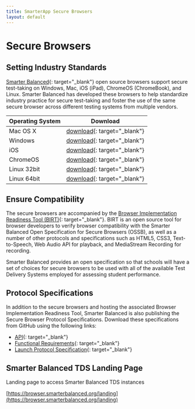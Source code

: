 ```yaml
---
title: SmarterApp Secure Browsers
layout: default
---
```

# Secure Browsers
## Setting Industry Standards
[Smarter Balanced](http://www.smarterbalanced.org){: target="_blank"} open source browsers support secure test-taking on Windows, Mac, iOS (iPad), ChromeOS (ChromeBook), and Linux. Smarter Balanced has developed these browsers to help standardize industry practice for secure test-taking and foster the use of the same secure browser across different testing systems from multiple vendors.

|Operating System|Download|
|---|---|
|Mac OS X|[download](ftp://ftps.smarterbalanced.org/~sbacpublic/Public/SecureBrowsers/OS-X_Latest/SmarterAppBrowser10.0-macOS.dmg){: target="_blank"}|
|Windows|[download](ftp://ftps.smarterbalanced.org/~sbacpublic/Public/SecureBrowsers/Windows/SmarterAppBrowser10.0-Windows.msi){: target="_blank"}|
|iOS|[download](https://itunes.apple.com/us/app/smarterapp-browser/id1297367899?mt=8){: target="_blank"}|
|ChromeOS|[download](https://chrome.google.com/webstore/detail/smarterappbrowser/kkelfdobbeefepoimdaibkcemjlcbbfc){: target="_blank"}|
|Linux 32bit|[download](ftp://ftps.smarterbalanced.org/~sbacpublic/Public/SecureBrowsers/Linux/SmarterAppBrowser10.0-Linux-i686.tar.bz2){: target="_blank"}|
|Linux 64bit|[download](ftp://ftps.smarterbalanced.org/~sbacpublic/Public/SecureBrowsers/Linux/SmarterAppBrowser10.0-Linux-x86_64.tar.bz2){: target="_blank"}| 

## Ensure Compatibility
The secure browsers are accompanied by the [Browser Implementation Readiness Tool (BIRT)](https://birt.smarterbalanced.org/){: target="_blank"}. BIRT is an open source tool for browser developers to verify browser compatibility with the Smarter Balanced Open Specification for Secure Browsers (OSSB), as well as a number of other protocols and specifications such as HTML5, CSS3, Text-to-Speech, Web Audio API for playback, and MediaStream Recording for recording.

Smarter Balanced provides an open specification so that schools will have a set of choices for secure browsers to be used with all of the available Test Delivery Systems employed for assessing student performance.

## Protocol Specifications
In addition to the secure browsers and hosting the associated Browser Implementation Readiness Tool, Smarter Balanced is also publishing the Secure Browser Protocol Specifications. Download these specifications from GitHub using the following links:

* [API](https://github.com/SmarterApp/SB_BIRT/blob/master/irp/doc/req/SecureBrowserAPIspecification.md){: target="_blank"}
* [Functional Requirements](https://github.com/SmarterApp/SB_BIRT/blob/master/irp/doc/req/SecureBrowserFunctionalRequirements.md){: target="_blank"}
* [Launch Protocol Specification](https://github.com/SmarterApp/SB_BIRT/blob/master/irp/doc/req/SecureBrowserLaunchProtocol.md){: target="_blank"}

## Smarter Balanced TDS Landing Page
Landing page to access Smarter Balanced TDS instances

[https://browser.smarterbalanced.org/landing](https://browser.smarterbalanced.org/landing)
